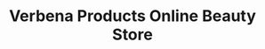 ---
title: "Verbena Products Online Beauty Store"
url: /miami-shores/verbena-products-online-beauty-store/
shop: beauty
---